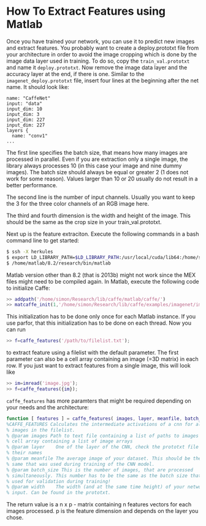 # How To Extract Features using Matlab

Once you have trained your network, you can use it to predict new images and extract features. You probably want to create a deploy.prototxt file from your architecture in order to avoid the image cropping which is done by the image data layer used in training. To do so, copy the `train_val.prototxt` and name it `deploy.prototxt`. Now remove the image data layer and the accuracy layer at the end, if there is one. Similar to the `imagenet_deploy.prototxt` file, insert four lines at the beginning after the net name. It should look like: 

```prototxt
name: "CaffeNet"
input: "data"
input_dim: 10
input_dim: 3
input_dim: 227
input_dim: 227
layers {
  name: "conv1"
...
```

The first line specifies the batch size, that means how many images are processed in parallel. Even if you are extraction only a single image, the library always processes 10 (in this case your image and nine dummy images). The batch size should always be equal or greater 2 (1 does not work for some reason). Values larger than 10 or 20 usually do not result in a better performance. 

The second line is the number of input channels. Usually you want to keep the 3 for the three color channels of an RGB image here. 

The third and fourth dimension is the width and height of the image. This should be the same as the crop size in your train_val.prototxt.

Next up is the feature extraciton. Execute the following commands in a bash command line to get started:

```sh
$ ssh -X herkules
$ export LD_LIBRARY_PATH=$LD_LIBRARY_PATH:/usr/local/cuda/lib64:/home/simon/Research/lib/gflags/lib:/usr/local/leveldb/leveldb-1.15.0:/home/simon/Research/lib/lmdb/libraries/liblmdb:/opt/intel/composer_xe_2013_sp1.0.080/mkl/lib/intel64:/usr/lib64
$ /home/matlab/8.2/research/bin/matlab 
```

Matlab version other than 8.2 (that is 2013b) might not work since the MEX files might need to be compiled again. In Matlab, execute the following code to initialize Caffe:

```matlab
>> addpath('/home/simon/Research/lib/caffe/matlab/caffe/')
>> matcaffe_init(1,'/home/simon/Research/lib/caffe/examples/imagenet/imagenet_deploy.prototxt ','/home/simon/Research/lib/caffe/examples/imagenet/caffe_reference_imagenet_model',1);
```
This initialization has to be done only once for each Matlab instance. If you use parfor, that this initialization has to be done on each thread. Now you can run 

```matlab
>> f=caffe_features('/path/to/filelist.txt'); 
```

to extract feature using a filelist with the default parameter. The first parameter can also be a cell array containing an image (=3D matrix) in each row. If you just want to extract features from a single image, this will look like 

```matlab
>> im=imread('image.jpg');
>> f=caffe_features({im}); 
```

`caffe_features` has more paramters that might be required depending on your needs and the architecture:


```matlab
function [ features ] = caffe_features( images, layer, meanfile, batch_size, width)
%CAFFE_FEATURES Calculates the intermediate activations of a cnn for all 
% images in the filelist. 
% @param images Path to text file containing a list of paths to images or
% cell array containing a list of image arrays
% @param layer    One of the layer of the CNN, check the prototxt file for
% their names
% @param meanfile The average image of your dataset. This should be the
% same that was used during training of the CNN model.
% @param batch_size This is the number of images, that are processed
% simultaneously. This number has to be the same as the batch size that was
% used for validation during training!
% @param width    The width (and at the same time height) of your network
% input. Can be found in the prototxt. 
```

The return value is a n x p - matrix containing n features vectors for each images processed. p is the feature dimension and depends on the layer you chose. 
